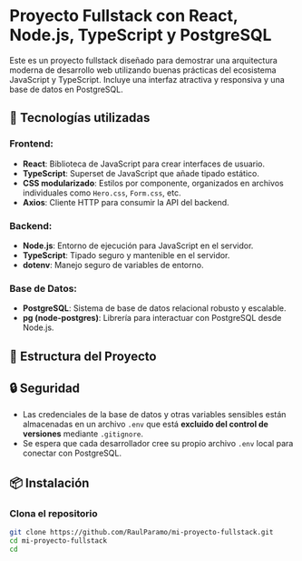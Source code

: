 # Proyecto Fullstack con React, Node.js, TypeScript y PostgreSQL

Este es un proyecto fullstack diseñado para demostrar una arquitectura moderna de desarrollo web utilizando buenas prácticas del ecosistema JavaScript y TypeScript.
Incluye una interfaz atractiva y responsiva y una base de datos en PostgreSQL.

## 🚀 Tecnologías utilizadas

### Frontend:
- **React**: Biblioteca de JavaScript para crear interfaces de usuario.
- **TypeScript**: Superset de JavaScript que añade tipado estático.
- **CSS modularizado**: Estilos por componente, organizados en archivos individuales como `Hero.css`, `Form.css`, etc.
- **Axios**: Cliente HTTP para consumir la API del backend.

### Backend:
- **Node.js**: Entorno de ejecución para JavaScript en el servidor.
- **TypeScript**: Tipado seguro y mantenible en el servidor.
- **dotenv**: Manejo seguro de variables de entorno.

### Base de Datos:
- **PostgreSQL**: Sistema de base de datos relacional robusto y escalable.
- **pg (node-postgres)**: Librería para interactuar con PostgreSQL desde Node.js.

## 📁 Estructura del Proyecto


## 🔒 Seguridad

- Las credenciales de la base de datos y otras variables sensibles están almacenadas en un archivo `.env` que está **excluido del control de versiones** mediante `.gitignore`.
- Se espera que cada desarrollador cree su propio archivo `.env` local para conectar con PostgreSQL.

## 📦 Instalación

### Clona el repositorio

```bash
git clone https://github.com/RaulParamo/mi-proyecto-fullstack.git
cd mi-proyecto-fullstack
cd 
